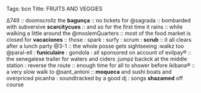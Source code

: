 Tags: bcn
Title: FRUITS AND VEGGIES  
  
∆749 :: doomscrollz the **bagunça** :: no tickets for @sagrada :: bombarded with subversive **scarcitycues** :: and so for the first time it rains :: while walking a little around the @moslemQuarters :: most of the food market is closed for **vacaciones** :: those : spark : surfy : scrum : **scrub** :: it all clears after a lunch party @3-1 :: the whole posse gets sightseeing :walkz too @paral-ell : **funiculaire** : gondola : all sponsored on account of evilpay® :: the senegalese trailer for waters and ciders :jumpz backck at the middle station : reverse the route :: enough time for all to shower before ikibana® :: a very slow walk to @sant_antoni :: **moqueca** and sushi boats and overpriced picanha : soundtracked by a good dj : songs **shazamed** off course   
